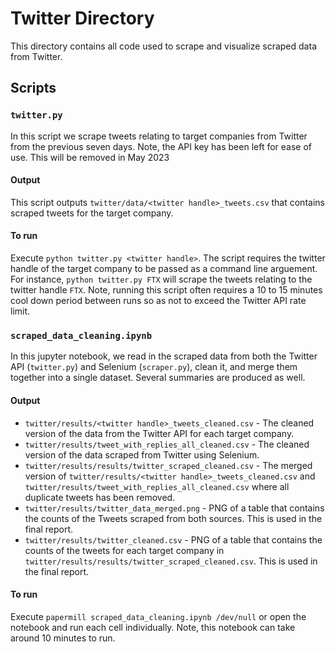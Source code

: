 # Twitter Directory

This directory contains all code used to scrape and visualize scraped data from Twitter.

## Scripts

### `twitter.py`

In this script we scrape tweets relating to target companies from Twitter from the previous seven days.  Note, the API
key has been left for ease of use.  This will be removed in May 2023

#### Output

This script outputs `twitter/data/<twitter handle>_tweets.csv` that contains scraped tweets for the target company.

#### To run
Execute `python twitter.py <twitter handle>`.  The script requires the twitter handle of the target company to be passed as a
command line arguement.  For instance, `python twitter.py FTX` will scrape the tweets relating to the twitter handle `FTX`.  Note, running this script
often requires a 10 to 15 minutes cool down period between runs so as not to exceed the Twitter API rate limit.

### `scraped_data_cleaning.ipynb`

In this jupyter notebook, we read in the scraped data from both the Twitter API (`twitter.py`) and Selenium (`scraper.py`), clean it, and merge them together
into a single dataset.  Several summaries are produced as well.

#### Output

- `twitter/results/<twitter handle>_tweets_cleaned.csv` - The cleaned version of the data from the Twitter API for each target company.
- `twitter/results/tweet_with_replies_all_cleaned.csv` - The cleaned version of the data scraped from Twitter using Selenium.
- `twitter/results/results/twitter_scraped_cleaned.csv` - The merged version of `twitter/results/<twitter handle>_tweets_cleaned.csv` and `twitter/results/tweet_with_replies_all_cleaned.csv` where all duplicate tweets has been removed.
- `twitter/results/twitter_data_merged.png` - PNG of a table that contains the counts of the Tweets scraped from both sources.  This is used in the final report.
- `twitter/results/twitter_cleaned.csv` - PNG of a table that contains the counts of the tweets for each target company in `twitter/results/results/twitter_scraped_cleaned.csv`.  This is used in the final report.

#### To run
Execute `papermill scraped_data_cleaning.ipynb /dev/null` or open the notebook and run each cell individually.  Note, this notebook can take around 10 minutes to run.